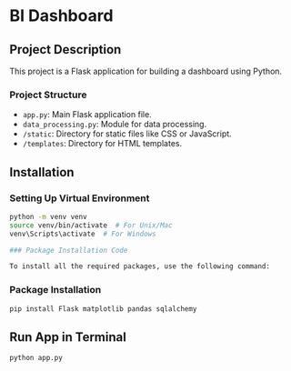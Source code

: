 # BI Dashboard

## Project Description
This project is a Flask application for building a dashboard using Python.

### Project Structure
- `app.py`: Main Flask application file.
- `data_processing.py`: Module for data processing.
- `/static`: Directory for static files like CSS or JavaScript.
- `/templates`: Directory for HTML templates.

## Installation

### Setting Up Virtual Environment
```bash
python -m venv venv
source venv/bin/activate  # For Unix/Mac
venv\Scripts\activate  # For Windows

### Package Installation Code

To install all the required packages, use the following command:

```
### Package Installation
```bash
pip install Flask matplotlib pandas sqlalchemy
```

## Run App in Terminal
```pearl
python app.py
```

